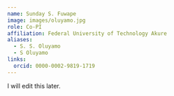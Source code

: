 ```yaml
---
name: Sunday S. Fuwape
image: images/oluyamo.jpg
role: Co-PI
affiliation: Federal University of Technology Akure
aliases:
  - S. S. Oluyamo
  - S Oluyamo
links:
  orcid: 0000-0002-9819-1719
---
```


I will edit this later.
